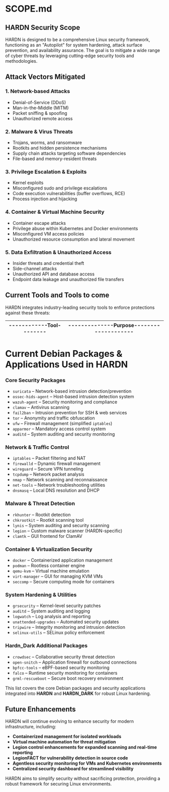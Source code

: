 # SCOPE.md

## HARDN Security Scope

HARDN is designed to be a comprehensive Linux security framework, functioning as an "Autopilot" for system hardening, attack surface prevention, and availability assurance. The goal is to mitigate a wide range of cyber threats by leveraging cutting-edge security tools and methodologies.

## Attack Vectors Mitigated
### 1. **Network-based Attacks**
- Denial-of-Service (DDoS)
- Man-in-the-Middle (MITM)
- Packet sniffing & spoofing
- Unauthorized remote access

### 2. **Malware & Virus Threats**
- Trojans, worms, and ransomware
- Rootkits and hidden persistence mechanisms
- Supply chain attacks targeting software dependencies
- File-based and memory-resident threats

### 3. **Privilege Escalation & Exploits**
- Kernel exploits
- Misconfigured sudo and privilege escalations
- Code execution vulnerabilities (buffer overflows, RCE)
- Process injection and hijacking

### 4. **Container & Virtual Machine Security**
- Container escape attacks
- Privilege abuse within Kubernetes and Docker environments
- Misconfigured VM access policies
- Unauthorized resource consumption and lateral movement

### 5. **Data Exfiltration & Unauthorized Access**
- Insider threats and credential theft
- Side-channel attacks
- Unauthorized API and database access
- Endpoint data leakage and unauthorized file transfers

## **Current Tools and Tools to come**

HARDN integrates industry-leading security tools to enforce protections against these threats:

|------------Tool--------|--------------Purpose--------------------|
|------------------------|-----------------------------------------|
# Current Debian Packages & Applications Used in HARDN

### Core Security Packages
- `suricata` – Network-based intrusion detection/prevention
- `ossec-hids-agent` – Host-based intrusion detection system
- `wazuh-agent` – Security monitoring and compliance
- `clamav` – Antivirus scanning
- `fail2ban` – Intrusion prevention for SSH & web services
- `tor` – Anonymity and traffic obfuscation
- `ufw` – Firewall management (simplified `iptables`)
- `apparmor` – Mandatory access control system
- `auditd` – System auditing and security monitoring

### Network & Traffic Control
- `iptables` – Packet filtering and NAT
- `firewalld` – Dynamic firewall management
- `wireguard` – Secure VPN tunneling
- `tcpdump` – Network packet analysis
- `nmap` – Network scanning and reconnaissance
- `net-tools` – Network troubleshooting utilities
- `dnsmasq` – Local DNS resolution and DHCP

### Malware & Threat Detection
- `rkhunter` – Rootkit detection
- `chkrootkit` – Rootkit scanning tool
- `lynis` – System auditing and security scanning
- `legion` – Custom malware scanner (HARDN-specific)
- `clamtk` – GUI frontend for ClamAV

### Container & Virtualization Security
- `docker` – Containerized application management
- `podman` – Rootless container engine
- `qemu-kvm` – Virtual machine emulation
- `virt-manager` – GUI for managing KVM VMs
- `seccomp` – Secure computing mode for containers

### System Hardening & Utilities
- `grsecurity` – Kernel-level security patches
- `auditd` – System auditing and logging
- `logwatch` – Log analysis and reporting
- `unattended-upgrades` – Automated security updates
- `tripwire` – Integrity monitoring and intrusion detection
- `selinux-utils` – SELinux policy enforcement

### Hardn_Dark Additional Packages
- `crowdsec` – Collaborative security threat detection
- `open-snitch` – Application firewall for outbound connections
- `bpfcc-tools` – eBPF-based security monitoring
- `falco` – Runtime security monitoring for containers
- `grml-rescueboot` – Secure boot recovery environment

This list covers the core Debian packages and security applications integrated into **HARDN** and **HARDN_DARK** for robust Linux hardening.

## Future Enhancements
HARDN will continue evolving to enhance security for modern infrastructure, including:
- **Containerized management for isolated workloads**
- **Virtual machine automation for threat mitigation**
- **Legion control enhancements for expanded scanning and real-time reporting**
- **LegionFACT for vulnerability detection in source code**
- **Agentless security monitoring for VMs and Kubernetes environments**
- **Centralized security dashboard for streamlined visibility**

HARDN aims to simplify security without sacrificing protection, providing a robust framework for securing Linux environments.
